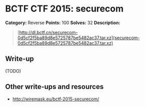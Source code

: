 # BCTF CTF 2015: securecom

**Category:** Reverse
**Points:** 100
**Solves:** 32
**Description:** 

> [http://dl.bctf.cn/securecom-0d5cf2f5ba89d8e5725787be5482ac37.tar.xz](securecom-0d5cf2f5ba89d8e5725787be5482ac37.tar.xz)

## Write-up

(TODO)

## Other write-ups and resources

* <http://wiremask.eu/bctf-2015-securecom/>